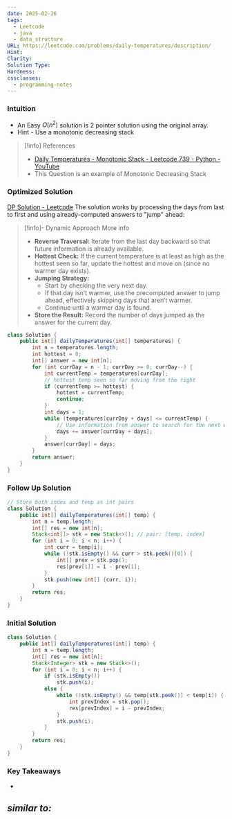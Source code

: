 ```yaml
---
date: 2025-02-26
tags:
  - Leetcode
  - java
  - data_structure
URL: https://leetcode.com/problems/daily-temperatures/description/
Hint: 
Clarity: 
Solution Type: 
Hardness: 
cssclasses:
  - programming-notes
---
```

### Intuition
- An Easy $O(n^2)$ solution is 2 pointer solution using the original array.
- Hint - Use a monotonic decreasing stack

> [!info] References
> - [Daily Temperatures - Monotonic Stack - Leetcode 739 - Python - YouTube](https://youtu.be/cTBiBSnjO3c)
> - This Question is an example of Monotonic Decreasing Stack
### Optimized Solution

[DP Solution - Leetcode](https://leetcode.com/problems/daily-temperatures/solutions/4654558/fastest-solution-beats-100-dp-solution)
The solution works by processing the days from last to first and using already-computed answers to "jump" ahead:

> [!info]- Dynamic Approach More info
> - **Reverse Traversal:** Iterate from the last day backward so that future information is already available.
> - **Hottest Check:** If the current temperature is at least as high as the hottest seen so far, update the hottest and move on (since no warmer day exists).
> - **Jumping Strategy:**
>     - Start by checking the very next day.
>     - If that day isn’t warmer, use the precomputed answer to jump ahead, effectively skipping days that aren’t warmer.
>     - Continue until a warmer day is found.
> - **Store the Result:** Record the number of days jumped as the answer for the current day.

```java fold title="Dynamic Programing Approach"
class Solution {
    public int[] dailyTemperatures(int[] temperatures) {
        int n = temperatures.length;
        int hottest = 0;
        int[] answer = new int[n];
        for (int currDay = n - 1; currDay >= 0; currDay--) {
            int currentTemp = temperatures[currDay];
            // hottest temp seen so far moving from the right
            if (currentTemp >= hottest) {
                hottest = currentTemp;
                continue;
            }
            int days = 1;
            while (temperatures[currDay + days] <= currentTemp) {
                // Use information from answer to search for the next warmer day
                days += answer[currDay + days];
            }
            answer[currDay] = days;
        }
        return answer;
    }
}
```
### Follow Up Solution
```java title="using a pair as the stack type"
// Store both index and temp as int pairs
class Solution {
    public int[] dailyTemperatures(int[] temp) {
        int n = temp.length;
        int[] res = new int[n];
        Stack<int[]> stk = new Stack<>(); // pair: [temp, index]
        for (int i = 0; i < n; i++) {
            int curr = temp[i];
            while (!stk.isEmpty() && curr > stk.peek()[0]) {
                int[] prev = stk.pop();
                res[prev[1]] = i - prev[1];
            }
            stk.push(new int[] {curr, i});
        }
        return res;
    }
}
```
### Initial Solution
```java fold title="Storing the index in stack"
class Solution {
    public int[] dailyTemperatures(int[] temp) {
        int n = temp.length;
        int[] res = new int[n];
        Stack<Integer> stk = new Stack<>();
        for (int i = 0; i < n; i++) {
            if (stk.isEmpty())
                stk.push(i);
            else {
                while (!stk.isEmpty() && temp[stk.peek()] < temp[i]) {
                    int prevIndex = stk.pop();
                    res[prevIndex] = i - prevIndex;
                }
                stk.push(i);
            }
        }
        return res;
    }
}
```
### Key Takeaways
- 

*similar to:* 
- 